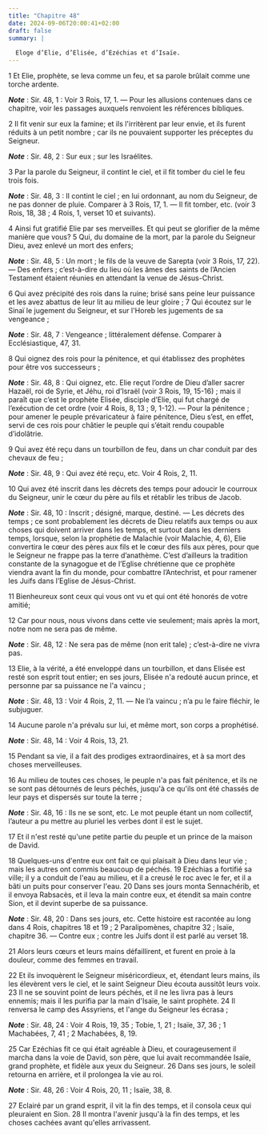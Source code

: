 ```yaml
---
title: "Chapitre 48"
date: 2024-09-06T20:00:41+02:00
draft: false
summary: |
  
  Eloge d’Elie, d’Elisée, d’Ezéchias et d’Isaïe.
---
```



1 Et Elie, prophète, se leva comme un feu, et sa parole brûlait comme une torche ardente.

***Note*** :  Sir. 48, 1 : Voir 3 Rois, 17, 1. ― Pour les allusions contenues dans ce chapitre, voir les passages auxquels renvoient les références bibliques.

2 Il fit venir sur eux la famine; et ils l'irritèrent par leur envie, et ils furent réduits à un petit nombre ; car ils ne pouvaient supporter les préceptes du Seigneur.

***Note*** :  Sir. 48, 2 : Sur eux ; sur les Israélites.

3 Par la parole du Seigneur, il contint le ciel, et il fit tomber du ciel le feu trois fois.

***Note*** :  Sir. 48, 3 : Il contint le ciel ; en lui ordonnant, au nom du Seigneur, de ne pas donner de pluie. Comparer à 3 Rois, 17, 1. ― Il fit tomber, etc. (voir 3 Rois, 18, 38 ; 4 Rois, 1, verset 10 et suivants).

4 Ainsi fut gratifié Elie par ses merveilles. Et qui peut se glorifier de la même manière que vous? 5 Qui, du domaine de la mort, par la parole du Seigneur Dieu, avez enlevé un mort des enfers;

***Note*** :  Sir. 48, 5 : Un mort ; le fils de la veuve de Sarepta (voir 3 Rois, 17, 22). ― Des enfers ; c’est-à-dire du lieu où les âmes des saints de l’Ancien Testament étaient réunies en attendant la venue de Jésus-Christ.

6 Qui avez précipité des rois dans la ruine; brisé sans peine leur puissance et les avez abattus de leur lit au milieu de leur gloire ; 7 Qui écoutez sur le Sinaï le jugement du Seigneur, et sur l'Horeb les jugements de sa vengeance ;

***Note*** :  Sir. 48, 7 : Vengeance ; littéralement défense. Comparer à Ecclésiastique, 47, 31.

8 Qui oignez des rois pour la pénitence, et qui établissez des prophètes pour être vos successeurs ;

***Note*** :  Sir. 48, 8 : Qui oignez, etc. Elie reçut l’ordre de Dieu d’aller sacrer Hazaël, roi de Syrie, et Jéhu, roi d’Israël (voir 3 Rois, 19, 15-16) ; mais il paraît que c’est le prophète Elisée, disciple d’Elie, qui fut chargé de l’exécution de cet ordre (voir 4 Rois, 8, 13 ; 9, 1-12). ― Pour la pénitence ; pour amener le peuple prévaricateur à faire pénitence, Dieu s’est, en effet, servi de ces rois pour châtier le peuple qui s’était rendu coupable d’idolâtrie.

9 Qui avez été reçu dans un tourbillon de feu, dans un char conduit par des chevaux de feu ;

***Note*** :  Sir. 48, 9 : Qui avez été reçu, etc. Voir 4 Rois, 2, 11.

10 Qui avez été inscrit dans les décrets des temps pour adoucir le courroux du Seigneur, unir le cœur du père au fils et rétablir les tribus de Jacob.

***Note*** :  Sir. 48, 10 : Inscrit ; désigné, marque, destiné. ― Les décrets des temps ; ce sont probablement les décrets de Dieu relatifs aux temps ou aux choses qui doivent arriver dans les temps, et surtout dans les derniers temps, lorsque, selon la prophétie de Malachie (voir Malachie, 4, 6), Elie convertira le cœur des pères aux fils et le cœur des fils aux pères, pour que le Seigneur ne frappe pas la terre d’anathème. C’est d’ailleurs la tradition constante de la synagogue et de l’Eglise chrétienne que ce prophète viendra avant la fin du monde, pour combattre l’Antechrist, et pour ramener les Juifs dans l’Eglise de Jésus-Christ.

11 Bienheureux sont ceux qui vous ont vu et qui ont été honorés de votre amitié;


12 Car pour nous, nous vivons dans cette vie seulement; mais après la mort, notre nom ne sera pas de même.

***Note*** :  Sir. 48, 12 : Ne sera pas de même (non erit tale) ; c’est-à-dire ne vivra pas.

13 Elie, à la vérité, a été enveloppé dans un tourbillon, et dans Elisée est resté son esprit tout entier; en ses jours, Elisée n'a redouté aucun prince, et personne par sa puissance ne l'a vaincu ;

***Note*** :  Sir. 48, 13 : Voir 4 Rois, 2, 11. ― Ne l’a vaincu ; n’a pu le faire fléchir, le subjuguer.

14 Aucune parole n'a prévalu sur lui, et même mort, son corps a prophétisé.

***Note*** :  Sir. 48, 14 : Voir 4 Rois, 13, 21.

15 Pendant sa vie, il a fait des prodiges extraordinaires, et à sa mort des choses merveilleuses.


16 Au milieu de toutes ces choses, le peuple n'a pas fait pénitence, et ils ne se sont pas détournés de leurs péchés, jusqu'à ce qu'ils ont été chassés de leur pays et dispersés sur toute la terre ;

***Note*** :  Sir. 48, 16 : Ils ne se sont, etc. Le mot peuple étant un nom collectif, l’auteur a pu mettre au pluriel les verbes dont il est le sujet.


17 Et il n'est resté qu'une petite partie du peuple et un prince de la maison de David.


18 Quelques-uns d'entre eux ont fait ce qui plaisait à Dieu dans leur vie ; mais les autres ont commis beaucoup de péchés. 19 Ezéchias a fortifié sa ville; il y a conduit de l'eau au milieu, et il a creusé le roc avec le fer, et il a bâti un puits pour conserver l'eau. 20 Dans ses jours monta Sennachérib, et il envoya Rabsacès, et il leva la main contre eux, et étendit sa main contre Sion, et il devint superbe de sa puissance.

***Note*** :  Sir. 48, 20 : Dans ses jours, etc. Cette histoire est racontée au long dans 4 Rois, chapitres 18 et 19 ; 2 Paralipomènes, chapitre 32 ; Isaïe, chapitre 36. ― Contre eux ; contre les Juifs dont il est parlé au verset 18.

21 Alors leurs cœurs et leurs mains défaillirent, et furent en proie à la douleur, comme des femmes en travail.


22 Et ils invoquèrent le Seigneur miséricordieux, et, étendant leurs mains, ils les élevèrent vers le ciel, et le saint Seigneur Dieu écouta aussitôt leurs voix. 23 Il ne se souvint point de leurs péchés, et il ne les livra pas à leurs ennemis; mais il les purifia par la main d'Isaïe, le saint prophète. 24 Il renversa le camp des Assyriens, et l'ange du Seigneur les écrasa ;

***Note*** :  Sir. 48, 24 : Voir 4 Rois, 19, 35 ; Tobie, 1, 21 ; Isaïe, 37, 36 ; 1 Machabées, 7, 41 ; 2 Machabées, 8, 19.

25 Car Ezéchias fit ce qui était agréable à Dieu, et courageusement il marcha dans la voie de David, son père, que lui avait recommandée Isaïe, grand prophète, et fidèle aux yeux du Seigneur. 26 Dans ses jours, le soleil retourna en arrière, et il prolongea la vie au roi.

***Note*** :  Sir. 48, 26 : Voir 4 Rois, 20, 11 ; Isaïe, 38, 8.

27 Eclairé par un grand esprit, il vit la fin des temps, et il consola ceux qui pleuraient en Sion. 28 Il montra l'avenir jusqu'à la fin des temps, et les choses cachées avant qu'elles arrivassent.

